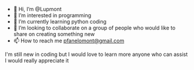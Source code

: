 - 👋 Hi, I’m @Lupmont
- 👀 I’m interested in programming 
- 🌱 I’m currently learning python coding
- 💞️ I’m looking to collaborate on a group of people who would like to share on creating something new
- 📫 How to reach me pfanelomont@gmail.com 

<!---
Lupmont/Lupmont is a ✨ special ✨ repository because its `README.md` (this file) appears on your GitHub profile.
You can click the Preview link to take a look at your changes.
--->
I'm still new in coding but I would love to learn more anyone who can assist I would really appreciate it
